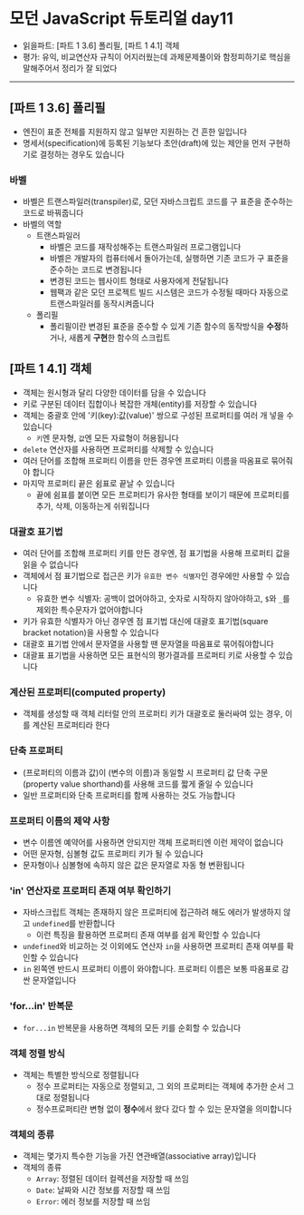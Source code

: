 # 모던 JavaScript 듀토리얼 day11

- 읽을파트: [파트 1 3.6] 폴리필, [파트 1 4.1] 객체
- 평가: 유익, 비교연산자 규칙이 어지러웠는데 과제문제풀이와 함정피하기로 핵심을 말해주어서 정리가 잘 되었다

---

## [파트 1 3.6] 폴리필

- 엔진이 표준 전체를 지원하지 않고 일부만 지원하는 건 흔한 일입니다
- 명세서(specification)에 등록된 기능보다 초안(draft)에 있는 제안을 먼저 구현하기로 결정하는 경우도 있습니다

### 바벨

- 바벨은 트랜스파일러(transpiler)로, 모던 자바스크립트 코드를 구 표준을 준수하는 코드로 바꿔줍니다
- 바벨의 역할
  - 트랜스파일러
    - 바벨은 코드를 재작성해주는 트랜스파일러 프로그램입니다
    - 바벨은 개발자의 컴퓨터에서 돌아가는데, 실행하면 기존 코드가 구 표준을 준수하는 코드로 변경됩니다
    - 변경된 코드는 웹사이트 형태로 사용자에게 전달됩니다
    - 웹팩과 같은 모던 프로젝트 빌드 시스템은 코드가 수정될 때마다 자동으로 트랜스파일러를 동작시켜줍니다
  - 폴리필
    - 폴리필이란 변경된 표준을 준수할 수 있게 기존 함수의 동작방식을 **수정**하거나, 새롭게 **구현**한 함수의 스크립트

## [파트 1 4.1] 객체

- 객체는 원시형과 달리 다양한 데이터를 담을 수 있습니다
- 키로 구분된 데이터 집합이나 복잡한 개체(entity)를 저장할 수 있습니다
- 객체는 중괄호 안에 '키(key):값(value)' 쌍으로 구성된 프로퍼티를 여러 개 넣을 수 있습니다
  - `키`엔 문자형, `값`엔 모든 자료형이 허용됩니다
- `delete` 연산자를 사용하면 프로퍼티를 삭제할 수 있습니다
- 여러 단어를 조합해 프로퍼티 이름을 만든 경우엔 프로퍼티 이름을 따옴표로 묶어줘야 합니다
- 마지막 프로퍼티 끝은 쉼표로 끝날 수 있습니다
  - 끝에 쉼표를 붙이면 모든 프로퍼티가 유사한 형태를 보이기 때문에 프로퍼티를 추가, 삭제, 이동하는게 쉬워집니다

### 대괄호 표기법

- 여러 단어를 조합해 프로퍼티 키를 만든 경우엔, 점 표기법을 사용해 프로퍼티 값을 읽을 수 없습니다
- 객체에서 점 표기법으로 접근은 키가 `유효한 변수 식별자`인 경우에만 사용할 수 있습니다
  - 유효한 변수 식별자: 공백이 없어야하고, 숫자로 시작하지 않아야하고, `$`와 `_`를 제외한 특수문자가 없어야합니다
- 키가 유효한 식별자가 아닌 경우엔 점 표기법 대신에 대괄호 표기법(square bracket notation)을 사용할 수 있습니다
- 대괄호 표기법 안에서 문자열을 사용할 땐 문자열을 따옴표로 묶어줘야합니다
- 대괄표 표기법을 사용하면 모든 표현식의 평가결과를 프로퍼티 키로 사용할 수 있습니다

### 계산된 프로퍼티(computed property)

- 객체를 생성할 때 객체 리터럴 안의 프로퍼티 키가 대괄호로 둘러싸여 있는 경우, 이를 계산된 프로퍼티라 한다

### 단축 프로퍼티

- (프로퍼티의 이름과 값)이 (변수의 이름)과 동일할 시 프로퍼티 값 단축 구문(property value shorthand)를 사용해 코드를 짧게 줄일 수 있습니다
- 일반 프로퍼티와 단축 프로퍼티를 함께 사용하는 것도 가능합니다

### 프로퍼티 이름의 제약 사항

- 변수 이름엔 예약어를 사용하면 안되지만 객체 프로퍼티엔 이런 제약이 없습니다
- 어떤 문자형, 심볼형 값도 프로퍼티 키가 될 수 있습니다
- 문자형이나 심볼형에 속하지 않은 값은 문자열로 자동 형 변환됩니다

### 'in' 연산자로 프로퍼티 존재 여부 확인하기

- 자바스크립트 객체는 존재하지 않은 프로퍼티에 접근하려 해도 에러가 발생하지 않고 `undefined`를 반환합니다
  - 이런 특징을 활용하면 프로퍼티 존재 여부를 쉽게 확인할 수 있습니다
- `undefined`와 비교하는 것 이외에도 연산자 `in`을 사용하면 프로퍼티 존재 여부를 확인할 수 있습니다
- `in` 왼쪽엔 반드시 프로퍼티 이름이 와야합니다. 프로퍼티 이름은 보통 따옴표로 감싼 문자열입니다

### 'for...in' 반복문

- `for...in` 반복문을 사용하면 객체의 모든 키를 순회할 수 있습니다

### 객체 정렬 방식

- 객체는 특별한 방식으로 정렬됩니다
  - 정수 프로퍼티는 자동으로 정렬되고, 그 외의 프로퍼티는 객체에 추가한 순서 그대로 정렬됩니다
  - 정수프로퍼티란 변형 없이 **정수**에서 왔다 갔다 할 수 있는 문자열을 의미합니다

### 객체의 종류

- 객체는 몇가지 특수한 기능을 가진 연관배열(associative array)입니다
- 객체의 종류
  - `Array`: 정렬된 데이터 컬렉션을 저장할 때 쓰임
  - `Date`: 날짜와 시간 정보를 저장할 때 쓰임
  - `Error`: 에러 정보를 저장할 때 쓰임

